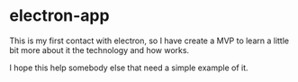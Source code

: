 # electron-app

This is my first contact with electron, so I have create a MVP to learn a little bit more about it the technology and how works.

I hope this help somebody else that need a simple example of it.
